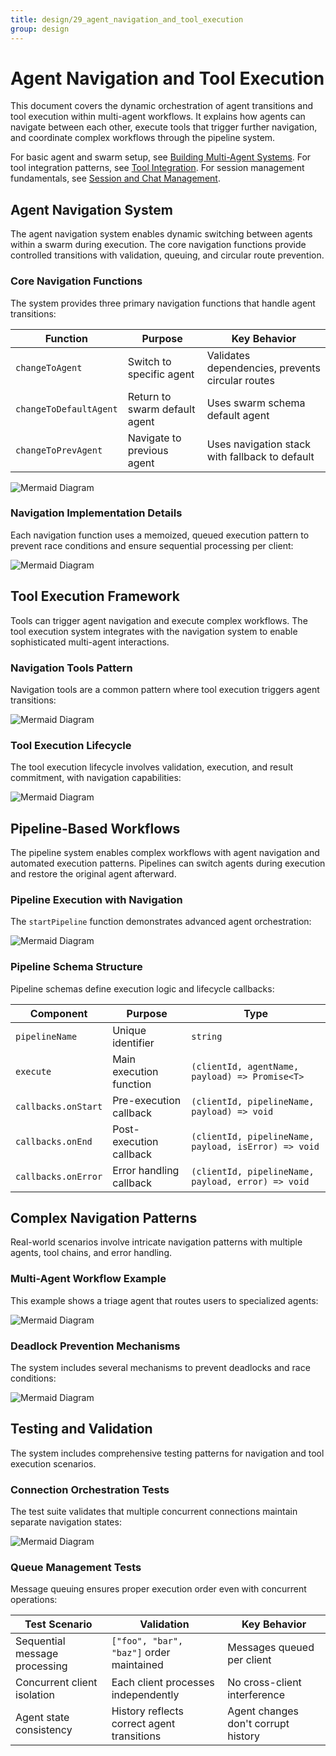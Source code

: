 ```yaml
---
title: design/29_agent_navigation_and_tool_execution
group: design
---
```


# Agent Navigation and Tool Execution

This document covers the dynamic orchestration of agent transitions and tool execution within multi-agent workflows. It explains how agents can navigate between each other, execute tools that trigger further navigation, and coordinate complex workflows through the pipeline system.

For basic agent and swarm setup, see [Building Multi-Agent Systems](#5.1). For tool integration patterns, see [Tool Integration](#5.2). For session management fundamentals, see [Session and Chat Management](#2.3).

## Agent Navigation System

The agent navigation system enables dynamic switching between agents within a swarm during execution. The core navigation functions provide controlled transitions with validation, queuing, and circular route prevention.

### Core Navigation Functions

The system provides three primary navigation functions that handle agent transitions:

| Function | Purpose | Key Behavior |
|----------|---------|--------------|
| `changeToAgent` | Switch to specific agent | Validates dependencies, prevents circular routes |
| `changeToDefaultAgent` | Return to swarm default agent | Uses swarm schema default agent |
| `changeToPrevAgent` | Navigate to previous agent | Uses navigation stack with fallback to default |

![Mermaid Diagram](./diagrams\29_Agent_Navigation_and_Tool_Execution_0.svg)

### Navigation Implementation Details

Each navigation function uses a memoized, queued execution pattern to prevent race conditions and ensure sequential processing per client:

![Mermaid Diagram](./diagrams\29_Agent_Navigation_and_Tool_Execution_1.svg)

## Tool Execution Framework

Tools can trigger agent navigation and execute complex workflows. The tool execution system integrates with the navigation system to enable sophisticated multi-agent interactions.

### Navigation Tools Pattern

Navigation tools are a common pattern where tool execution triggers agent transitions:

![Mermaid Diagram](./diagrams\29_Agent_Navigation_and_Tool_Execution_2.svg)

### Tool Execution Lifecycle

The tool execution lifecycle involves validation, execution, and result commitment, with navigation capabilities:

![Mermaid Diagram](./diagrams\29_Agent_Navigation_and_Tool_Execution_3.svg)

## Pipeline-Based Workflows

The pipeline system enables complex workflows with agent navigation and automated execution patterns. Pipelines can switch agents during execution and restore the original agent afterward.

### Pipeline Execution with Navigation

The `startPipeline` function demonstrates advanced agent orchestration:

![Mermaid Diagram](./diagrams\29_Agent_Navigation_and_Tool_Execution_4.svg)

### Pipeline Schema Structure

Pipeline schemas define execution logic and lifecycle callbacks:

| Component | Purpose | Type |
|-----------|---------|------|
| `pipelineName` | Unique identifier | `string` |
| `execute` | Main execution function | `(clientId, agentName, payload) => Promise<T>` |
| `callbacks.onStart` | Pre-execution callback | `(clientId, pipelineName, payload) => void` |
| `callbacks.onEnd` | Post-execution callback | `(clientId, pipelineName, payload, isError) => void` |
| `callbacks.onError` | Error handling callback | `(clientId, pipelineName, payload, error) => void` |

## Complex Navigation Patterns

Real-world scenarios involve intricate navigation patterns with multiple agents, tool chains, and error handling.

### Multi-Agent Workflow Example

This example shows a triage agent that routes users to specialized agents:

![Mermaid Diagram](./diagrams\29_Agent_Navigation_and_Tool_Execution_5.svg)

### Deadlock Prevention Mechanisms

The system includes several mechanisms to prevent deadlocks and race conditions:

![Mermaid Diagram](./diagrams\29_Agent_Navigation_and_Tool_Execution_6.svg)

## Testing and Validation

The system includes comprehensive testing patterns for navigation and tool execution scenarios.

### Connection Orchestration Tests

The test suite validates that multiple concurrent connections maintain separate navigation states:

![Mermaid Diagram](./diagrams\29_Agent_Navigation_and_Tool_Execution_7.svg)

### Queue Management Tests

Message queuing ensures proper execution order even with concurrent operations:

| Test Scenario | Validation | Key Behavior |
|---------------|------------|--------------|
| Sequential message processing | `["foo", "bar", "baz"]` order maintained | Messages queued per client |
| Concurrent client isolation | Each client processes independently | No cross-client interference |
| Agent state consistency | History reflects correct agent transitions | Agent changes don't corrupt history |
